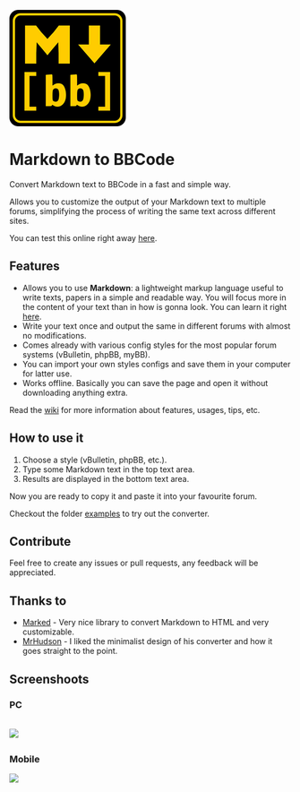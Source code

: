 ![Logo](images/mdtobb-logo.png)

# Markdown to BBCode

Convert Markdown text to BBCode in a fast and simple way.

Allows you to customize the output of your Markdown text to multiple forums, simplifying the process of writing the same text across different sites.

You can test this online right away [here](https://rtxa.github.io/mdtobb).

## Features

- Allows you to use **Markdown**: a lightweight markup language useful to write texts, papers in a simple and readable way. You will focus more in the content of your text than in how is gonna look. You can learn it right [here](https://www.markdownguide.org/basic-syntax/.).
- Write your text once and output the same in different forums with almost no modifications.
- Comes already with various config styles for the most popular forum systems (vBulletin, phpBB, myBB).
- You can import your own styles configs and save them in your computer for latter use.
- Works offline. Basically you can save the page and open it without downloading anything extra.

Read the [wiki](https://github.com/rtxa/mdtobb/wiki) for more information about features, usages, tips, etc.

## How to use it

1. Choose a style (vBulletin, phpBB, etc.).
2. Type some Markdown text in the top text area.
3. Results are displayed in the bottom text area.

Now you are ready to copy it and paste it into your favourite forum.

Checkout the folder [examples](https://github.com/rtxa/mdtobb/tree/main/examples) to try out the converter.

## Contribute

Feel free to create any issues or pull requests, any feedback will be appreciated.

## Thanks to

- [Marked](https://marked.js.org/) - Very nice library to convert Markdown to HTML and very customizable.
- [MrHudson](https://codepen.io/MrHuds0n/pen/bgWdqe) - I liked the minimalist design of his converter and how it goes straight to the point.

## Screenshoots
### PC
![](https://imgur.com/KoFZEYv.png)
--------------------------
### Mobile
![](https://imgur.com/QrTvwXW.png)
